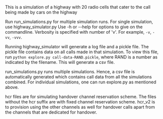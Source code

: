 This is a simulation of a highway with 20 radio cells that cater to the call
being made by cars on the highway

Run run_simulations.py for multiple simulation runs.
For single simulation, use highway_simulator.py
Use -h or --help for options to give on the commandline.
Verbosity is specified with number of 'v'. For example, `-v`, `-vv`, `-vvv`.

Running highway_simulator will generate a log file and a pickle file. The
pickle file contains data on all calls made in that simulation. To view this
file, run `python explore.py call-data-RAND.pickle`, where RAND is a number as
indicated by the filename. This will generate a csv file.

run_simulations.py runs multiple simulations. Hence, a csv file is
automatically generated which contains call data from all the simulations
combined. For individual simulations, one can run explore.py as mentioned
above.

hcr files are for simulating handover channel reservation scheme. The files
without the hcr suffix are with fixed channel reservation scheme. hcr_v2 is to
provision using the other channels as well for handover calls apart from the
channels that are dedicated for handover.
